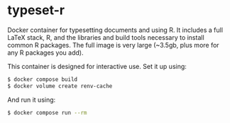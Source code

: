 # typeset-r

Docker container for typesetting documents and using R.
It includes a full LaTeX stack, R, and the libraries and build tools necessary to install common R packages.
The full image is very large (~3.5gb, plus more for any R packages you add).

This container is designed for interactive use.
Set it up using:

```sh
$ docker compose build
$ docker volume create renv-cache
```

And run it using:

```sh
$ docker compose run --rm
```

